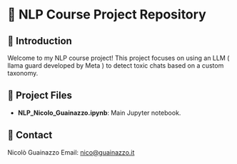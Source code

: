 # 📝 NLP Course Project Repository

## 🚀 Introduction

Welcome to my NLP course project! This project focuses on using an LLM ( llama guard developed by Meta ) to detect toxic chats based on a custom taxonomy. 

## 📂 Project Files

- **NLP_Nicolo_Guainazzo.ipynb**: Main Jupyter notebook.

## 📧 Contact
Nicolò Guainazzo
Email: nico@guainazzo.it
